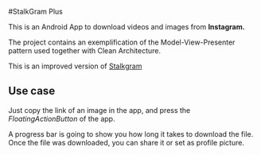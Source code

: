 #StalkGram Plus

This is an Android App to download videos and images from **Instagram.**

The project contains an exemplification of the Model-View-Presenter pattern used together with Clean Architecture.

This is an improved version of [Stalkgram](https://play.google.com/store/apps/details?id=com.instagram.instaprofile&hl=es_419)

## Use case 
Just copy the link of an image in the app, and press the *FloatingActionButton* of the app. 

A progress bar is going to show you how long it takes to download the file. Once the file was downloaded, you can
share it or set as profile picture.

[CleanArchitecture]: <https://github.com/android10/Android-CleanArchitecture/>

